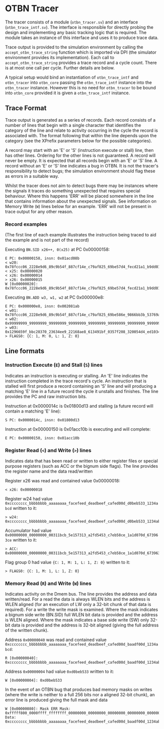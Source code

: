 # OTBN Tracer

The tracer consists of a module (`otbn_tracer.sv`) and an interface
(`otbn_trace_intf.sv`). The interface is responsible for directly probing the
design and implementing any basic tracking logic that is required. The module
takes an instance of this interface and uses it to produce trace data.

Trace output is provided to the simulation environment by calling the
`accept_otbn_trace_string` function which is imported via DPI (the simulator
environment provides its implementation). Each call to
`accept_otbn_trace_string` provides a trace record and a cycle count. There is
at most one call per cycle. Further details are below.

A typical setup would bind an instantiation of `otbn_trace_intf` and
`otbn_tracer` into `otbn_core` passing the `otbn_trace_intf` instance into the
`otbn_tracer` instance. However this is no need for `otbn_tracer` to be bound
into `otbn_core` provided it is given a `otbn_trace_intf` instance.

## Trace Format

Trace output is generated as a series of records. Each record consists of a
number of lines that begin with a single character that identifies the category
of the line and relate to activity occurring in the cycle the record is
associated with.  The format following that within the line depends upon the
category (see the XPrefix parameters below for the possible categories).

A record may start with an 'E' or 'S' (instruction execute or stall) line, then
has other lines.  Ordering for the other lines is not guaranteed. A record will
never be empty. It is expected that all records begin with an 'E' or 'S' line. A
record without an 'E' or 'S' line indicates a bug in OTBN. It is not the
tracer's responsibility to detect bugs; the simulation environment should flag
these as errors in a suitable way.

Whilst the tracer does not aim to detect bugs there may be instances where the
signals it traces do something unexpected that requires special behaviour. Where
this happens 'ERR' will be placed somewhere in the line that contains
information about the unexpected signals. See information on Memory Write (`W`)
lines below for an example. 'ERR' will not be present in trace output for any
other reason.

### Record examples
(The first line of each example illustrates the instruction being traced to aid the example and
is not part of the record)

Executing `BN.SID x26++, 0(x25)` at PC 0x00000158:
```
E PC: 0x00000158, insn: 0x01acd08b
< w20: 0x78fccc06_2228e9d6_89c9b54f_887cf14e_c79af825_69be57d4_fecd21a1_b9dd0141
< x25: 0x00000020
< x26: 0x00000014
> x26: 0x00000015
W [0x00000020]: 0x78fccc06_2228e9d6_89c9b54f_887cf14e_c79af825_69be57d4_fecd21a1_b9dd0141
```

Executing `BN.ADD w3, w1, w2` at PC 0x000000e8:
```
E PC: 0x000000e8, insn: 0x002081ab
< w01: 0x78fccc06_2228e9d6_89c9b54f_887cf14e_c79af825_69be586e_9866bb3b_53769ada
< w02: 0x99999999_99999999_99999999_99999999_99999999_99999999_99999999_99999999
> w03: 0x1296659f_bbc28370_23634ee9_22168ae8_613491bf_0357f208_320054d4_ed103473
> FLAGS0: {C: 1, M: 0, L: 1, Z: 0}
```

## Line formats

### Instruction Execute (`E`) and Stall (`S`) lines

Indicates an instruction is executing or stalling. An 'E' line indicates the
instruction completed in the trace record's cycle. An instruction that is
stalled will first produce a record containing an 'S' line and will producing a
matching 'E' line in a future record the cycle it unstalls and finishes. The
line provides the PC and raw instruction bits.

Instruction at 0x0000014c is 0x01800d13 and stalling (a future record will
contain a matching 'E' line):
```
S PC: 0x0000014c, insn: 0x01800d13
```

Instruction at 0x00000150 is 0x01acc10b is executing and will complete:
```
E PC: 0x00000150, insn: 0x01acc10b
```

### Register Read (`<`) and Write (`>`) lines

Indicates data that has been read or written to either register files or special
purpose registers (such as ACC or the bignum side flags).  The line provides the
register name and the data read/written

Register x26 was read and contained value 0x00000018:
```
< x26: 0x00000018
```

Register w24 had value
`0xcccccccc_bbbbbbbb_aaaaaaaa_facefeed_deadbeef_cafed00d_d0beb533_1234abcd`
written to it:
```
> w24: 0xcccccccc_bbbbbbbb_aaaaaaaa_facefeed_deadbeef_cafed00d_d0beb533_1234abcd
```

Accumulator had value
`0x00000000_00000000_00311bcb_5e157313_a2fd5453_c7eb58ce_1a1d070d_673963ce`
written to it:
```
> ACC: 0x00000000_00000000_00311bcb_5e157313_a2fd5453_c7eb58ce_1a1d070d_673963ce
```

Flag group 0 had value `{C: 1, M: 1, L: 1, Z: 0}` written to it:
```
> FLAGS0: {C: 1, M: 1, L: 1, Z: 0}
```

### Memory Read (`R`) and Write (`W`) lines

Indicates activity on the Dmem bus. The line provides the address and data
written/read. For a read the data is always WLEN bits and the address is WLEN
aligned (for an execution of LW only a 32-bit chunk of that data is required).
For a write the write mask is examined. Where the mask indicates a bignum side
write (BN.SID) full WLEN bit data is provided and the address is WLEN aligned.
Where the mask indicates a base side write (SW) only 32-bit data is provided and
the address is 32-bit aligned (giving the full address of the written chunk).

Address `0x00000040` was read and contained value
`0xcccccccc_bbbbbbbb_aaaaaaaa_facefeed_deadbeef_cafed00d_baadf00d_1234abcd`:
```
R [0x00000040]: 0xcccccccc_bbbbbbbb_aaaaaaaa_facefeed_deadbeef_cafed00d_baadf00d_1234abcd
```

Address `0x00000004` had value `0xd0beb533` written to it:
```
W [0x00000004]: 0xd0beb533
```

In the event of an OTBN bug that produces bad memory masks on writes (where the
write is neither to a full 256 bits nor a aligned 32-bit chunk), an error line
is produced giving the full mask and data
```
W [0x00000080]: Mask ERR Mask: 0xfffff800_0000ffff_ffffffff_00000000_00000000_00000000_00000000_00000000 Data: 0xcccccccc_bbbbbbbb_aaaaaaaa_facefeed_deadbeef_cafed00d_baadf00d_1234abcd
```
